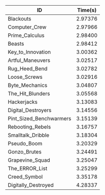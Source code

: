|ID|Time(s)|
|-|-|
|Blackouts|2.97376|
|Computer_Crew|2.97966|
|Prime_Calculus|2.98400|
|Beasts|2.98412|
|Key_to_Innovation|3.00362|
|Artful_Maneuvers|3.02517|
|Rug_Heed_Bend|3.02782|
|Loose_Screws|3.02916|
|Byte_Mechanics|3.04807|
|The_Hit_Blunders|3.05568|
|Hackerjacks|3.13083|
|Digital_Destroyers|3.14556|
|Pint_Sized_Benchwarmers|3.15139|
|Rebooting_Rebels|3.16757|
|Smalltalk_Dribble|3.18304|
|Pseudo_Boom|3.20329|
|Gonzo_Brutes|3.24491|
|Grapevine_Squad|3.25047|
|The_ERROR_List|3.25299|
|Creed_Symbol|3.35178|
|Digitally_Destroyed|4.28337|

